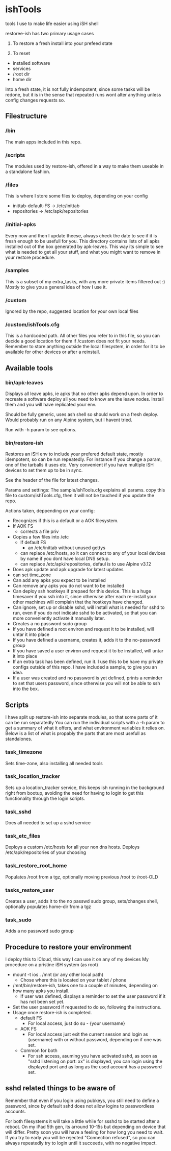 # ishTools
tools I use to make life easier using iSH shell



restoree-ish has two primary usage cases
1) To restore a fresh install into your prefeed state

2) To reset
  - installed software
  - services
  - /root dir
  - home dir
  
  Into a fresh state, it is not fully indempotent, since some tasks will be redone, but it is in the sense that repeated runs wont alter anything unless config changes requests so.

## Filestructure
### /bin 
The main apps included in this repo.
### /scripts
The modules used by restore-ish, offered in a way to make them useable in a standalone fashion.
### /files
This is where I store some files to deploy, depending on your config
  - inittab-default-FS -> /etc/inittab
  - repositories -> /etc/apk/repositories
### /initial-apks
Every now and then I update theese, always check the date to see if it is fresh enough to be usefull for you.
This directory contains lists of all apks installed out of the box generated by apk-leaves.
This way its simple to see what is needed to get all your stuff, and what you might want to remove in your restore procedure.
### /samples
This is a subset of my extra_tasks, with any more private items filtered out :) Mostly to give you a general idea of how I use it.
### /custom
Ignored by the repo, suggested location for your own local files
### /custom/ishTools.cfg
This is a hardcoded path. All other files you refer to in this file, so you can decide a good location for them if /custom does not fit your needs. Remember to store anything outside the local filesystem, in order for it to be available for other devices or after a reinstall.


## Available tools
### bin/apk-leaves
Displays all leave apks, ie apks that no other apks depend upon. In order to recreate a software deploy all you need to know are the leave nodes. Install them and you will have replicated your env.

Should be fully generic, uses ash shell so should work on a fresh deploy.
Would probably run on any Alpine system, but I havent tried.

Run with -h param to see options.

### bin/restore-ish
Restores an iSH env to include your prefered default state, mostly idempotent, so can be run repeatedly. For instance if you change a param, one of the tarballs it uses etc. Very convenient if you have multiple iSH devices to set them up to be in sync.

See the header of the file for latest changes.

Params and settings:
The sample/ishTools.cfg explains all params. copy this file to 
custom/ishTools.cfg, then it will not be touched if you update the repo.

Actions taken, deppending on your config:
- Recognizes if this is a default or a AOK filesystem.
- If AOK FS
  - corrects a file priv
- Copies a few files into /etc
  - If default FS 
    - an /etc/inittab without unused gettys
  - can replace /etc/hosts, so it can connect to any of your local devices by name if you dont have local DNS setup.
  - can replace /etc/apk/repositories, defaul is to use Alpine v3.12  
- Does apk update and apk upgrade for latest updates
- can set time_zone
- Can add any apks you expect to be installed
- Can remove any apks you do not want to be installed
- Can deploy ssh hostkeys if prepaed for this device.
  This is a huge timesaver if you ssh into it, since otherwise after each re-install your other machines will complain that the hostkeys have changed.
- Can ignore, set up or disable sshd, will install what is needed for sshd to run, even if you do not indicate sshd to be activated, so that you can more conveniently activate it manually later.
- Creates a no password sudo group
- If you have defined a root environ and request it to be installed, will untar it into place
- If you have defined a username, creates it, adds it to the no-password group
- If you have saved a user environ and request it to be installed, will untar it into place
- If an extra task has been defined, run it. 
  I use this to be have my private configs outside of this repo. I have included a sample, to give you an idea.
- If a user was created and no password is yet defined, prints a reminder to set that users password, since otherwise you will not be able to ssh into the box.

## Scripts
I have split up restore-ish into separate modules, so that some parts of it can be run separatedly
You can run the individual scripts with a -h param to get a summary of what it offers, and what environment variables it relies on.
Below is a list of what is propably the parts that are most usefull as standalones.

### task_timezone
Sets time-zone, also installing all needed tools
  
### task_location_tracker
Sets up a location_tracker service, this keeps ish running in the background right from bootup, avoiding the need for having to login to get this functionality through the login scripts.

### task_sshd
Does all needed to set up a sshd service

### task_etc_files
Deploys a custom /etc/hosts for all your non dns hosts. Deploys /etc/apk/repositories of your choosing

### task_restore_root_home
Populates /root from a tgz, optionally moving previous /root to /root-OLD

### tasks_restore_user
Creates a user, adds it to the no passwd sudo group, sets/changes shell, optionally populates home-dir from a tgz

### task_sudo
Adds a no password sudo group


## Procedure to restore your environment
I deploy this to iCloud, this way I can use it on any of my devices
My procedure on a pristine iSH system (as root)
- mount -t ios . /mnt (or any other local path)
  - Chose where this is located on your tablet / phone
- /mnt/bin/restore-ish, takes one to a couple of minutes, depending on how many apks you install.
  - If user was defined, displays a reminder to set the user password if it has not been set yet.
- Set the user password if requested to do so, following the instructions.
- Usage once restore-ish is completed.
  - default FS
    - For local access, just do su - {your username}
  - AOK FS
    - For local access just exit the current session and login as {username} with or without password, depending on if one was set.
  - Common for both
    - For ssh access, asuming you have activated sshd, as soon as "sshd listening on port: xx" is displayed, you can login using the displayed port and as long as the used account has a password set.

## sshd related things to be aware of

Remember that even if you login using pubkeys, you still need to define a password, since by default sshd does not allow logins to passwordless accounts.

For both filesystems it will take a little while for ssshd to be started after a reboot. On my iPad 5th gen, its arround 10-15s but depending on device that will differ. Pretty soon you will have a feeling for how long you need to wait. If you try to early you will be rejected "Connection refused", so you can always repeatedly try to login until it succeeds, with no negative impact.
